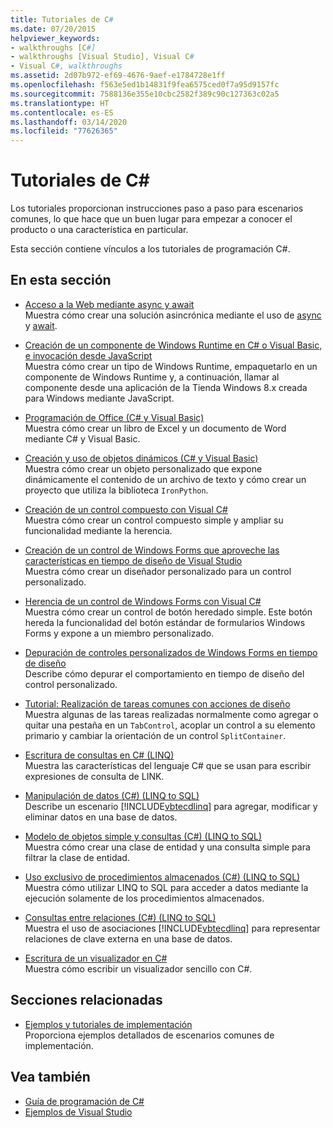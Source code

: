 ```yaml
---
title: Tutoriales de C#
ms.date: 07/20/2015
helpviewer_keywords:
- walkthroughs [C#]
- walkthroughs [Visual Studio], Visual C#
- Visual C#, walkthroughs
ms.assetid: 2d07b972-ef69-4676-9aef-e1784728e1ff
ms.openlocfilehash: f563e5ed1b14831f9fea6575ced0f7a95d9157fc
ms.sourcegitcommit: 7588136e355e10cbc2582f389c90c127363c02a5
ms.translationtype: HT
ms.contentlocale: es-ES
ms.lasthandoff: 03/14/2020
ms.locfileid: "77626365"
---
```

# <a name="c-walkthroughs"></a>Tutoriales de C#

Los tutoriales proporcionan instrucciones paso a paso para escenarios comunes, lo que hace que un buen lugar para empezar a conocer el producto o una característica en particular.

 Esta sección contiene vínculos a los tutoriales de programación C#.

## <a name="in-this-section"></a>En esta sección

- [Acceso a la Web mediante async y await](./programming-guide/concepts/async/walkthrough-accessing-the-web-by-using-async-and-await.md)\
  Muestra cómo crear una solución asincrónica mediante el uso de [async](./language-reference/keywords/async.md) y [await](./language-reference/operators/await.md).

- [Creación de un componente de Windows Runtime en C# o Visual Basic, e invocación desde JavaScript](/windows/uwp/winrt-components/walkthrough-creating-a-simple-windows-runtime-component-and-calling-it-from-javascript)\
  Muestra cómo crear un tipo de Windows Runtime, empaquetarlo en un componente de Windows Runtime y, a continuación, llamar al componente desde una aplicación de la Tienda Windows 8.x creada para Windows mediante JavaScript.

- [Programación de Office (C# y Visual Basic)](./programming-guide/interop/walkthrough-office-programming.md)\
  Muestra cómo crear un libro de Excel y un documento de Word mediante C# y Visual Basic.

- [Creación y uso de objetos dinámicos (C# y Visual Basic)](./programming-guide/types/walkthrough-creating-and-using-dynamic-objects.md)\
  Muestra cómo crear un objeto personalizado que expone dinámicamente el contenido de un archivo de texto y cómo crear un proyecto que utiliza la biblioteca `IronPython`.

- [Creación de un control compuesto con Visual C#](../framework/winforms/controls/walkthrough-authoring-a-composite-control-with-visual-csharp.md)\
  Muestra cómo crear un control compuesto simple y ampliar su funcionalidad mediante la herencia.

- [Creación de un control de Windows Forms que aproveche las características en tiempo de diseño de Visual Studio](../framework/winforms/controls/creating-a-wf-control-design-time-features.md)\
  Muestra cómo crear un diseñador personalizado para un control personalizado.

- [Herencia de un control de Windows Forms con Visual C#](../framework/winforms/controls/walkthrough-inheriting-from-a-windows-forms-control-with-visual-csharp.md)\
  Muestra cómo crear un control de botón heredado simple. Este botón hereda la funcionalidad del botón estándar de formularios Windows Forms y expone a un miembro personalizado.

- [Depuración de controles personalizados de Windows Forms en tiempo de diseño](../framework/winforms/controls/walkthrough-debugging-custom-windows-forms-controls-at-design-time.md)\
  Describe cómo depurar el comportamiento en tiempo de diseño del control personalizado.

- [Tutorial: Realización de tareas comunes con acciones de diseño](../framework/winforms/controls/perform-common-tasks-design-actions.md)\
  Muestra algunas de las tareas realizadas normalmente como agregar o quitar una pestaña en un `TabControl`, acoplar un control a su elemento primario y cambiar la orientación de un control `SplitContainer`.

- [Escritura de consultas en C# (LINQ)](./programming-guide/concepts/linq/walkthrough-writing-queries-linq.md)\
  Muestra las características del lenguaje C# que se usan para escribir expresiones de consulta de LINK.

- [Manipulación de datos (C#) (LINQ to SQL)](../framework/data/adonet/sql/linq/walkthrough-manipulating-data-csharp.md)\
  Describe un escenario [!INCLUDE[vbtecdlinq](~/includes/vbtecdlinq-md.md)] para agregar, modificar y eliminar datos en una base de datos.

- [Modelo de objetos simple y consultas (C#) (LINQ to SQL)](../framework/data/adonet/sql/linq/walkthrough-simple-object-model-and-query-csharp.md)\
  Muestra cómo crear una clase de entidad y una consulta simple para filtrar la clase de entidad.

- [Uso exclusivo de procedimientos almacenados (C#) (LINQ to SQL)](../framework/data/adonet/sql/linq/walkthrough-using-only-stored-procedures-csharp.md)\
  Muestra cómo utilizar LINQ to SQL para acceder a datos mediante la ejecución solamente de los procedimientos almacenados.

- [Consultas entre relaciones (C#) (LINQ to SQL)](../framework/data/adonet/sql/linq/walkthrough-querying-across-relationships-csharp.md)\
  Muestra el uso de asociaciones [!INCLUDE[vbtecdlinq](~/includes/vbtecdlinq-md.md)] para representar relaciones de clave externa en una base de datos.

- [Escritura de un visualizador en C#](/visualstudio/debugger/walkthrough-writing-a-visualizer-in-csharp)\
  Muestra cómo escribir un visualizador sencillo con C#.

## <a name="related-sections"></a>Secciones relacionadas

- [Ejemplos y tutoriales de implementación](/visualstudio/deployment/clickonce-deployment-samples-and-walkthroughs)\
  Proporciona ejemplos detallados de escenarios comunes de implementación.

## <a name="see-also"></a>Vea también

- [Guía de programación de C#](./programming-guide/index.md)
- [Ejemplos de Visual Studio](/visualstudio/ide/visual-studio-ide)
